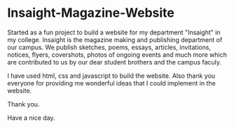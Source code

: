 # Insaight-Magazine-Website
Started as a fun project to build a website for my department "Insaight" in my college.
Insaight is the magazine making and publishing department of our campus.
We publish sketches, poems, essays, articles, invitations, notices, flyers, covershots, photos of ongoing events and much more
which are contributed to us by our dear student brothers and the campus faculy.

I have used html, css and javascript to build the website.
Also thank you everyone for providing me wonderful ideas that I could implement in the website.

Thank you.

Have a nice day.

